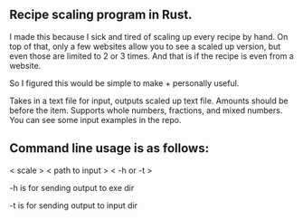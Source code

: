 ## Recipe scaling program in Rust.

I made this because I sick and tired of scaling up every recipe by hand. On top of that, only a few websites allow you to see a scaled up version, but even those are limited to 2 or 3 times. And that is if the recipe is even from a website.

So I figured this would be simple to make + personally useful.

Takes in a text file for input, outputs scaled up text file. Amounts should be before the item. Supports whole numbers, fractions, and mixed numbers. You can see some input examples in the repo.

## Command line usage is as follows:
< scale > < path to input > < -h or -t >

-h is for sending output to exe dir

-t is for sending output to input dir

